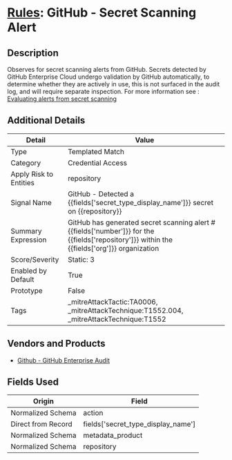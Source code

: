 # [Rules](README.md): GitHub - Secret Scanning Alert

## Description
Observes for secret scanning alerts from GitHub. Secrets detected by GitHub Enterprise Cloud undergo validation by GitHub automatically, to determine whether they are actively in use, this is not surfaced in the audit log, and will require separate inspection. For more information see : [Evaluating alerts from secret scanning](https://docs.github.com/en/code-security/secret-scanning/managing-alerts-from-secret-scanning/evaluating-alerts)

## Additional Details
|Detail|Value|
|----|----|
|Type|Templated Match|
|Category|Credential Access|
|Apply Risk to Entities|repository|
|Signal Name|GitHub - Detected a {{fields['secret_type_display_name']}} secret on {{repository}}|
|Summary Expression|GitHub has generated secret scanning alert #{{fields['number']}} for the {{fields['repository']}} within the {{fields['org']}} organization|
|Score/Severity|Static: 3|
|Enabled by Default|True|
|Prototype|False|
|Tags|_mitreAttackTactic:TA0006, _mitreAttackTechnique:T1552.004, _mitreAttackTechnique:T1552|
## Vendors and Products
- [Github - GitHub Enterprise Audit](../products/e3c8bd8b-6ed8-4332-944d-d0f5dfc462df.md)


## Fields Used

|Origin|Field|
|----|----|
|Normalized Schema|action|
|Direct from Record|fields['secret_type_display_name']|
|Normalized Schema|metadata_product|
|Normalized Schema|repository|


